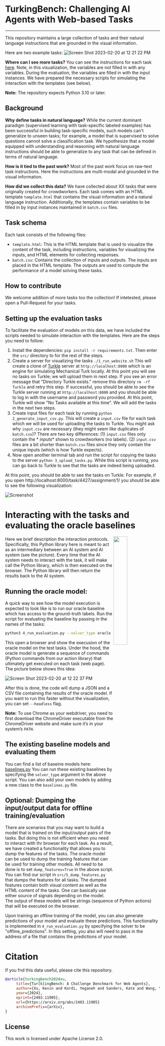 # TurkingBench: Challenging AI Agents with Web-based Tasks 

<hr>


This repository maintains a large collection of tasks and their natural language instructions that are grounded in the
visual information.

Here are two example tasks:
![Screen Shot 2023-02-20 at 12 21 22 PM](https://user-images.githubusercontent.com/2441454/220168815-10c22ddd-2deb-422f-b41e-2203bee25e25.png)


**Where can I see more tasks?**
You can see the instructions for each task [here](https://jhu-clsp.github.io/turk-instructions/mturk.html).
Note, in this visualization, the variables are not filled in with any variables.
During the evaluation, the variables are filled in with the input instances.
We have prepared the necessary scripts for simulating the interaction with the templates (see below).

**Note:** The repository expects Python 3.10 or later.

Background
--- 

**Why define tasks in natural language?** While the current dominant paradigm (supervised learning with task-specific
labeled examples) has been
successful in building task-specific models, such models can't generalize to unseen tasks; for example, a model that is
supervised to solve questions
cannot solve a classification task. We hypothesize that a model equipped with understanding and reasoning with natural
language instructions should be able to generalize to any task that can be defined in terms of natural language.

**How is it tied to the past work?**
Most of the past work focus on raw-text task instructions. Here the instructions are multi-modal
and grounded in the visual information.

**How did we collect this data?**
We have collected about XX tasks that were originally created for crowdworkers.
Each task comes with an HTML template `template.html` that contains the visual information and a natural language
instruction.
Additionally, the templates contain variables to be filled in by input instances maintained in `batch.csv` files.



Task schema
--- 
Each task consists of the following files:

- `template.html`: This is the HTML template that is used to visualize the content of the task, including instructions,
  variables for visualizing the inputs, and HTML elements for collecting responses.
- `batch.csv`: Contains the collection of inputs and outputs. The inputs are placed in the HTML template. The outputs
  are used to compute the performance of a model solving these tasks.

How to contribute
---
We welcome addition of more tasks too the collection! If intetested, please open a Pull-Request for your tasks.


Setting up the evaluation tasks
--- 
To facilitate the evaluation of models on this data, we have included the scripts needed to simulate interaction with
the templates.
Here are the steps you need to follow:

1. Install the dependencies: `pip install -r requirements.txt`. Then enter the `src/` directory to for the rest of the
   steps.
2. Create a server for visualizing the tasks `./1_run_website.sh` This will create a clone
   of [Turkle](https://github.com/hltcoe/turkle/) server at `http://localhost:8000` which is an engine for simulating
   Mechanical Turk locally. At this point you will see no tasks on Turkle; we will upload them in next step. If you see
   an error message that "Directory Turkle exists." remove this directory `rm -rf Turkle` and retry this step. If
   successful, you should be able to see the Turkle server running at `http://localhost:8000` and you should be able to
   log in with the username and password you provided. At this point, Turkle will show "No Tasks available at this
   time". We will add the tasks in the next two steps.
3. Create input files for each task by running `python 2_generate_input_csv.py`. This will create a `input.csv` file for
   each task which we will be used for uploading the tasks to Turkle. You might ask why `input.csv` are necessary (they
   might seem like duplicates of `batch.csv`)? There are two key differences: (1) `input.csv` files only contain the *
   *inputs** shown to crowdworkers (no labels). (2) `input.csv` files are a bit shorter than `batch.csv` files since
   they only contain the unique inputs (which is how Turkle expects).
4. Now open another terminal tab and run the script for copying the tasks to the
   server `python 3_upload_tasks.py`. While this script is running, you can go back to Turkle to see that the tasks are 
   indeed being uploaded.

At this point, you should be able to see the tasks on Turkle. For example, if you open http://localhost:8000/task/4427/assignment/1/ you should be able to see the
following visualization:

![Screenshot](data/screenshot.png)


# Interacting with the tasks and evaluating the oracle baselines
<img style="float: right;" src="data/llm-python-browser-interaction.png" width="30%">
Here we brief description the interaction protocols. 
Specifically, this Python library here is meant to act as an intermediary between 
an AI system and AI system (see the picture). 
Every time that the AI system needs to interact with the task, it will make call the Python library, which is then executed on 
the browser. The Python library will then return the results back to the AI system.



## Running the oracle model: 
A quick way to see how the model execution is expected to look like is to run our oracle baseline which has access to the ground-truth labels. 
Run the script for evaluating the baseline by passing in the names of the
tasks: 
```bash
python3 4_run_evaluation.py --solver_type oracle  --tasks test_easy  --max_instance_count 20
```

This open a browser and show the execusion of the oracle model on the test tasks. 
Under the hood, the oracle model is generate a sequence of commands (Python commands from our action library) that ultimately get executed on each task (web page). The picture below shows this idea: 

![Screen Shot 2023-02-20 at 12 22 37 PM](https://user-images.githubusercontent.com/2441454/220168960-9080b552-446b-4385-bca3-7f662ce95e20.png)

After this is done, the code will dump a JSON and a CSV file containing the results of the oracle model.
If you want to run this faster without the visualization, you can set `--headless` flag.

**Note:** To use Chrome as your webdriver, you need to first download the ChromeDriver executable from the ChromeDriver website and make sure it’s in your system’s `PATH`.

## The existing baseline models and evaluating them 
You can find a list of baseine models here: [baselines.py](src%2Fevaluation%2Fbaselines.py)
You can run these existing baselines by specifying the `solver_type` argument in the above script.
You can also add your own models by adding a new class to the `baselines.py` file.

## Optional: Dumping the input/output data for offline training/evaluation  
There are scenarios that you may want to build a model that is trained on the input/output pairs of the tasks.
But doing this is not efficient when you need to interact with thr browser for each task.
As a result, we have created a functionality that allows you to dump the features of the tasks.
The oracle model can be used to dump the training features that can be used for training other models.
All need to be done is to set `dump_features=True` in the above script.
You can find our script in `src/5_dump_features.py` that dumps the features for all tasks.
The dumped features contain both visual content as well as the HTML content of the tasks.
One can basically use either source of signals depending on the model.
The output of these models will be strings (sequence of Python actions) that will be executed on the browser.
 
Upon training an offline training of the model, you can also generate predictions of your model and evaluate these predictions. 
This functionality is implemented in `4_run_evaluation.py` by specifying the solver to be "offline_predictions". 
In this setting, you also will need to pass in the address of a file that contains the predictions of your model.  


# Citation
If you fnd this data useful, please cite this repository.
```bibtex
@article{turkingbench2024xu,
     title={Tur[k]ingBench: A Challenge Benchmark for Web Agents},
     author={Xu, Kevin and Kordi, Yeganeh and Sanders, Kate and Wang, Yizhong and Byerly, Adam and Zhang, Jack and Van Durme, Benjamin and Khashabi, Daniel},
     year={2024},
     eprint={2403.11905},
     url={https://arxiv.org/abs/2403.11905}
     archivePrefix={arXiv},
}
```

License
--- 
This work is licensed under Apache License 2.0.
